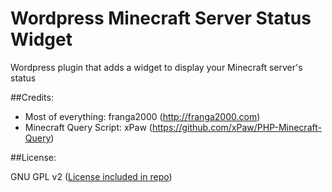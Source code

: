 Wordpress Minecraft Server Status Widget
===========================

Wordpress plugin that adds a widget to display your Minecraft server's status

##Credits:

* Most of everything: franga2000 (http://franga2000.com)
* Minecraft Query Script: xPaw (https://github.com/xPaw/PHP-Minecraft-Query)

##License:

GNU GPL v2 ([License included in repo](LICENSE))